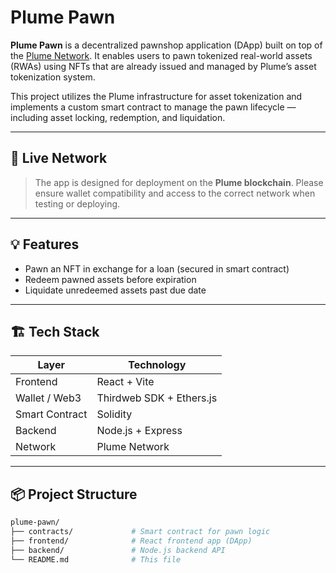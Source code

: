 # Plume Pawn

**Plume Pawn** is a decentralized pawnshop application (DApp) built on top of the [Plume Network](https://plumenetwork.xyz). It enables users to pawn tokenized real-world assets (RWAs) using NFTs that are already issued and managed by Plume’s asset tokenization system.

This project utilizes the Plume infrastructure for asset tokenization and implements a custom smart contract to manage the pawn lifecycle — including asset locking, redemption, and liquidation.

---

## 🔗 Live Network

> The app is designed for deployment on the **Plume blockchain**. Please ensure wallet compatibility and access to the correct network when testing or deploying.

---

## 💡 Features

- Pawn an NFT in exchange for a loan (secured in smart contract)
- Redeem pawned assets before expiration
- Liquidate unredeemed assets past due date

---

## 🏗️ Tech Stack

| Layer         | Technology                   |
|---------------|------------------------------|
| Frontend      | React + Vite                 |
| Wallet / Web3 | Thirdweb SDK + Ethers.js     |
| Smart Contract| Solidity                     |
| Backend       | Node.js + Express            |
| Network       | Plume Network                |

---

## 📦 Project Structure

```bash
plume-pawn/
├── contracts/             # Smart contract for pawn logic
├── frontend/              # React frontend app (DApp)
├── backend/               # Node.js backend API
└── README.md              # This file
